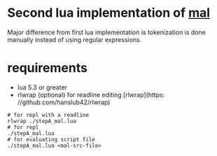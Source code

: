 # Second lua implementation of [mal](https://github.com/kanaka/mal)
Major difference from first lua implementation is tokenization is done manually instead of using regular expressions.

# requirements
* lua 5.3 or greater
* rlwrap (optional) for readline editing [rlwrap](https:
  //github.com/hanslub42/rlwrap)
```console
# for repl with a readline
rlwrap ./stepA_mal.lua
# for repl
./stepA_mal.lua
# for evaluating script file
./stepA_mal.lua <mal-src-file>
```
